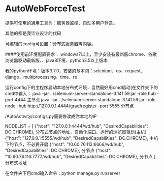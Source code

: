# AutoWebForceTest
  提供可使用的通用工具为：服务器监控、自动多用户登录。
  
  其他的都是我毕业设计的代码
  
  可编辑的config可设置：分布式服务器等内容。
  

  ####使用前环境配置要求：
  windows7以上，至少安装有最新版chrome、谷歌浏览器驱动最新版、、java8环境、python3.5以上版本
  
  我的python环境：版本3.7.0，安装的基本包：selenium、os、request、django、multiprocessing、time、re
  
  运行config下的主程序启动本地分布式环境，当然最好用cmd启动(在文件夹下的cmd中输入：
  java -jar ../selenium-server-standalone-3.141.59.jar -role hub -port 4444  主节点
  java -jar ../selenium-server-standalone-3.141.59.jar -role node -hub http://127.0.0.1:4444/grad/register -port 5555 分节点
  
  /AutoActivity/configs.py需要修改成你本地的IP
  
  NODELIST = [
     {"host": "127.0.0.1:4444/wd/hub", "DesiredCapabilities": DC.CHROME},   分布式节点的地址、自动化端口、运行的浏览器驱动(主机)
    {"host": "127.0.0.1:5555/wd/hub", "DesiredCapabilities": DC.CHROME},    主机下的节点，不必要开启
    {"host": "10.60.76.113:6666/wd/hub", "DesiredCapabilities": DC.CHROME}, 分节点
    {"host": "10.60.76.116:7777/wd/hub", "DesiredCapabilities": DC.CHROME}, 分节点
]    分布式地址

  
  在文件夹下用cmd输入命令：python manage.py runserver

